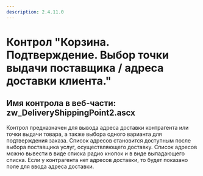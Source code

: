 ```yaml
---
description: 2.4.11.0
---
```


# Контрол "Корзина. Подтверждение. Выбор точки выдачи поставщика / адреса доставки клиента."

## Имя контрола в веб-части: zw\_DeliveryShippingPoint2.ascx

Контрол предназначен для вывода адреса доставки контрагента или точки выдачи товара, а также выбора одного варианта для подтверждения заказа. Список адресов становится доступным после выбора поставщика услуг, осуществляющего доставку. Список адресов можно вывести в виде списка радио кнопок и в виде выпадающего списка. Если у контрагента нет адресов доставки, то будет показано поле для ввода адреса доставки.

